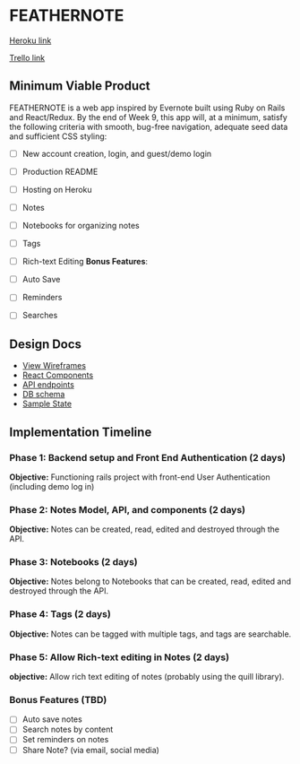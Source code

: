 # FEATHERNOTE

[Heroku link][heroku]

[Trello link][trello]

[heroku]: https://feathernotes.herokuapp.com/#/signin
[trello]: https://trello.com/b/5uNs3aSS

## Minimum Viable Product

FEATHERNOTE is a web app inspired by Evernote built using Ruby on Rails
and React/Redux.  By the end of Week 9, this app will, at a minimum, satisfy the
following criteria with smooth, bug-free navigation, adequate seed data and
sufficient CSS styling:

- [ ] New account creation, login, and guest/demo login
- [ ] Production README
- [ ] Hosting on Heroku
- [ ] Notes
- [ ] Notebooks for organizing notes
- [ ] Tags
- [ ] Rich-text Editing
**Bonus Features**:
- [ ] Auto Save
- [ ] Reminders
- [ ] Searches


## Design Docs
* [View Wireframes][wireframes]
* [React Components][components]
* [API endpoints][api-endpoints]
* [DB schema][schema]
* [Sample State][sample-state]

[wireframes]: designdocs/wireframes
[components]: designdocs/component-hierarchy.md
[sample-state]: designdocs/sample-state.md
[api-endpoints]: designdocs/api-endpoints.md
[schema]: designdocs/schema.md

## Implementation Timeline

### Phase 1: Backend setup and Front End Authentication (2 days)

**Objective:** Functioning rails project with front-end User Authentication (including demo log in)

### Phase 2: Notes Model, API, and components (2 days)

**Objective:** Notes can be created, read, edited and destroyed through the API.

### Phase 3: Notebooks (2 days)

**Objective:** Notes belong to Notebooks that can be created, read, edited and destroyed through the API.

### Phase 4: Tags (2 days)

**Objective:** Notes can be tagged with multiple tags, and tags are searchable.

### Phase 5: Allow Rich-text editing in Notes (2 days)

**objective:** Allow rich text editing of notes (probably using the quill library).


### Bonus Features (TBD)
- [ ] Auto save notes
- [ ] Search notes by content
- [ ] Set reminders on notes
- [ ] Share Note? (via email, social media)
